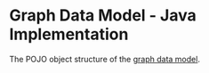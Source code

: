 # Graph Data Model - Java Implementation

The POJO object structure of the [graph data model](https://github.com/dswarm/dswarm-documentation/wiki/Graph-Data-Model).
